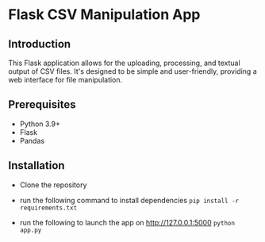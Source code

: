 # Flask CSV Manipulation App

## Introduction
This Flask application allows for the uploading, processing, and textual output of CSV files. It's designed to be simple and user-friendly, providing a web interface for file manipulation.

## Prerequisites
- Python 3.9+
- Flask
- Pandas

## Installation
 - Clone the repository
 - run the following command to install dependencies
 `pip install -r requirements.txt`

 - run the following to launch the app on  http://127.0.0.1:5000
 `python app.py`

 
